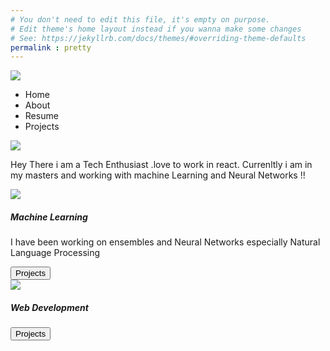 ```yaml
---
# You don't need to edit this file, it's empty on purpose.
# Edit theme's home layout instead if you wanna make some changes
# See: https://jekyllrb.com/docs/themes/#overriding-theme-defaults
permalink : pretty
---
```


<!DOCTYPE html>
<html lang="en">
<head>
	<meta charset="UTF-8">
	<title>index</title>
	<link rel="stylesheet" href="../css/profile.css">
</head>
<body>
	<div className="App">
<div className='sidebar-profile'>
<img className="background_profile_img" src="../static_assets/Profile_index/profile.jpg"/>
<div className="back_div">
<div className="nav">
 <ul className="nav_links"> 
  <li>Home</li>
  <li>About</li>
  <li>Resume</li>
  <li>Projects</li>
</ul>
</div>
<img className='profile_center' src={codename} />
<p className="para_intro">Hey There i am a Tech Enthusiast .love to work in react. 
Currenltly i am in my masters and working with machine Learning and Neural Networks !!</p>
</div>
</div>
<div className='sidebar-photo'>  
<div className='box'>
<div className='box-sidebar_img'>
<img src={MachineLearning} className="box_img"/>

</div>

<div className="sty">
<h5>Machine Learning</h5>
<p style={{fontSize : 12}}>I have been working  on ensembles and Neural Networks especially Natural Language Processing</p>
<button className="button_project">Projects</button>
</div>
</div>
<div className='box'>
<div className='box-sidebar_img'>
<img src={Webdevelopment}  className="box_img"/>
</div>
<div className="sty">
<h5>Web Development</h5>
<button className="button_project">Projects</button>
</div>
</div>
</div>
</div>
</body>
</html>
 